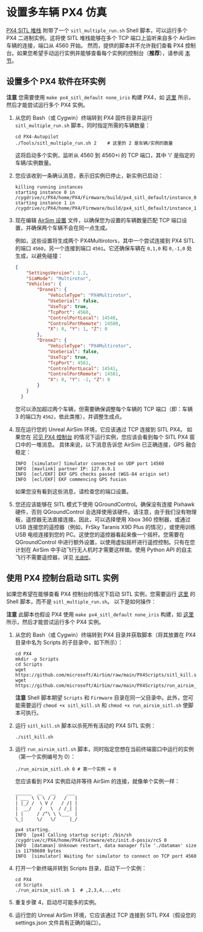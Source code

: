 # 设置多车辆 PX4 仿真

[PX4 SITL 堆栈](px4_sitl.md) 附带了一个 `sitl_multiple_run.sh` Shell 脚本，可以运行多个 PX4 二进制实例。这将使 SITL 堆栈能够在多个 TCP 端口上监听来自多个 AirSim 车辆的连接，端口从 4560 开始。
然而，提供的脚本并不允许我们查看 PX4 控制台。如果您希望手动运行实例并能够查看每个实例的控制台（**推荐**），请参阅 [本节](px4_multi_vehicle.md#starting-sitl-instances-with-px4-console)。

## 设置多个 PX4 软件在环实例

**注意** 您需要使用 `make px4_sitl_default none_iris` 构建 PX4，如 [这里](px4_sitl.md#setting-up-px4-software-in-loop) 所示，然后才能尝试运行多个 PX4 实例。

1. 从您的 Bash（或 Cygwin）终端转到 PX4 固件目录并运行 `sitl_multiple_run.sh` 脚本，同时指定所需的车辆数量：
    ```    
    cd PX4-Autopilot
    ./Tools/sitl_multiple_run.sh 2    # 这里的 2 是车辆/实例的数量
    ```
    这将启动多个实例，监听从 4560 到 4560+i 的 TCP 端口，其中 'i' 是指定的车辆/实例数量。

2. 您应该收到一条确认消息，表示旧实例已停止，新实例已启动：
    ```
    killing running instances
    starting instance 0 in /cygdrive/c/PX4/home/PX4/Firmware/build/px4_sitl_default/instance_0
    starting instance 1 in /cygdrive/c/PX4/home/PX4/Firmware/build/px4_sitl_default/instance_1
    ```

3. 现在编辑 [AirSim 设置](settings.md) 文件，以确保您为设置的车辆数量匹配 TCP 端口设置，并确保两个车辆不会在同一点生成。

    例如，这些设置将生成两个 PX4Multirotors，其中一个尝试连接到 PX4 SITL 的端口 `4560`，另一个连接到端口 `4561`。它还确保车辆在 `0,1,0` 和 `0,-1,0` 处生成，以避免碰撞：
    ```json
    {
        "SettingsVersion": 1.2,
        "SimMode": "Multirotor",
        "Vehicles": {
            "Drone1": {
                "VehicleType": "PX4Multirotor",
                "UseSerial": false,
                "UseTcp": true,
                "TcpPort": 4560,
                "ControlPortLocal": 14540,
                "ControlPortRemote": 14580,
                "X": 0, "Y": 1, "Z": 0
            },
            "Drone2": {
                "VehicleType": "PX4Multirotor",
                "UseSerial": false,
                "UseTcp": true,
                "TcpPort": 4561,
                "ControlPortLocal": 14541,
                "ControlPortRemote": 14581,       
                "X": 0, "Y": -1, "Z": 0
            }
        }
      }
    ```
    您可以添加超过两个车辆，但需要确保调整每个车辆的 TCP 端口（即：车辆 3 的端口为 `4562`，依此类推），并调整生成点。

4. 现在运行您的 Unreal AirSim 环境，它应该通过 TCP 连接到 SITL PX4。
如果您在 [可见 PX4 控制台](px4_multi_vehicle.md#Starting-sitl-instances-with-px4-console) 的情况下运行实例，您应该会看到每个 SITL PX4 窗口中的一堆消息。
具体来说，以下消息告诉您 AirSim 已正确连接，GPS 融合稳定：
    ```
    INFO  [simulator] Simulator connected on UDP port 14560
    INFO  [mavlink] partner IP: 127.0.0.1
    INFO  [ecl/EKF] EKF GPS checks passed (WGS-84 origin set)
    INFO  [ecl/EKF] EKF commencing GPS fusion
    ```

    如果您没有看到这些消息，请检查您的端口设置。

5. 您还应该能够在 SITL 模式下使用 QGroundControl。确保没有连接 Pixhawk 硬件，否则 QGroundControl 会选择使用该硬件。请注意，由于我们没有物理板，遥控器无法直接连接。因此，可以选择使用 Xbox 360 控制器，或通过 USB 连接您的遥控器（例如，FrSky Taranis X9D Plus 的情况），或使用训练 USB 电缆连接到您的 PC。这使您的遥控器看起来像一个摇杆。您需要在 QGroundControl 中进行额外设置，以使用虚拟摇杆进行遥控控制。只有在您计划在 AirSim 中手动飞行无人机时才需要这样做。使用 Python API 的自主飞行不需要遥控器，详见 [`无遥控`](px4_sitl.md#No-Remote-Control)。

## 使用 PX4 控制台启动 SITL 实例

如果您希望在能够查看 PX4 控制台的情况下启动 SITL 实例，您需要运行 [这里](https://github.com/microsoft/AirSim/tree/main/PX4Scripts) 的 Shell 脚本，而不是 `sitl_multiple_run.sh`。
以下是如何操作：

**注意** 此脚本也假设 PX4 使用 `make px4_sitl_default none_iris` 构建，如 [这里](px4_sitl.md#setting-up-px4-software-in-loop) 所示，然后才能尝试运行多个 PX4 实例。

1. 从您的 Bash（或 Cygwin）终端转到 PX4 目录并获取脚本（将其放置在 PX4 目录中名为 Scripts 的子目录中，如下所示）：
    ```
    cd PX4
    mkdir -p Scripts
    cd Scripts
    wget https://github.com/microsoft/AirSim/raw/main/PX4Scripts/sitl_kill.sh
    wget https://github.com/microsoft/AirSim/raw/main/PX4Scripts/run_airsim_sitl.sh
    ```
    **注意** Shell 脚本期望 `Scripts` 和 `Firmware` 目录在同一父目录中。此外，您可能需要运行 `chmod +x sitl_kill.sh` 和 `chmod +x run_airsim_sitl.sh` 使脚本可执行。

2. 运行 `sitl_kill.sh` 脚本以杀死所有活动的 PX4 SITL 实例：
    ```
    ./sitl_kill.sh
    ```
    
3. 运行 `run_airsim_sitl.sh` 脚本，同时指定您想在当前终端窗口中运行的实例（第一个实例编号为 0）：
    ```
    ./run_airsim_sitl.sh 0 # 第一个实例 = 0
    ```
    
    您应该看到 PX4 实例启动并等待 AirSim 的连接，就像单个实例一样：
    ```
    ______  __   __    ___
    | ___ \ \ \ / /   /   |
    | |_/ /  \ V /   / /| |
    |  __/   /   \  / /_| |
    | |     / /^\ \ \___  |
    \_|     \/   \/     |_/

    px4 starting.
    INFO  [px4] Calling startup script: /bin/sh /cygdrive/c/PX4/home/PX4/Firmware/etc/init.d-posix/rcS 0
    INFO  [dataman] Unknown restart, data manager file './dataman' size is 11798680 bytes
    INFO  [simulator] Waiting for simulator to connect on TCP port 4560
    ```

4. 打开一个新终端并转到 Scripts 目录，启动下一个实例：
    ```
    cd PX4
    cd Scripts
    ./run_airsim_sitl.sh 1  # ,2,3,4,..,etc
    ```

5. 重复步骤 4，启动尽可能多的实例。

6. 运行您的 Unreal AirSim 环境，它应该通过 TCP 连接到 SITL PX4（假设您的 settings.json 文件具有正确的端口）。